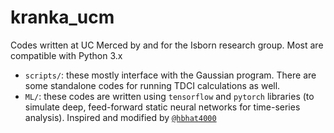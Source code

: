# kranka_ucm
Codes written at UC Merced by and for the Isborn research group. Most are compatible with Python 3.x
- `scripts/`: these mostly interface with the Gaussian program. There are some standalone codes for running TDCI calculations as well.
- `ML/`: these codes are written using `tensorflow` and `pytorch` libraries (to simulate deep, feed-forward static neural networks for time-series analysis). Inspired and modified by [`@hbhat4000`](https://github.com/hbhat4000)
